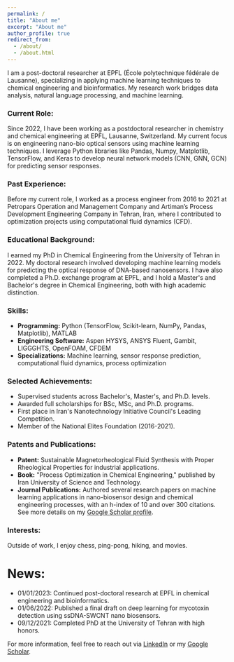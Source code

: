 ```yaml
---
permalink: /
title: "About me"
excerpt: "About me"
author_profile: true
redirect_from: 
  - /about/
  - /about.html
---
```


I am a post-doctoral researcher at EPFL (École polytechnique fédérale de Lausanne), specializing in applying machine learning techniques to chemical engineering and bioinformatics. My research work bridges data analysis, natural language processing, and machine learning.

### Current Role:
Since 2022, I have been working as a postdoctoral researcher in chemistry and chemical engineering at EPFL, Lausanne, Switzerland. My current focus is on engineering nano-bio optical sensors using machine learning techniques. I leverage Python libraries like Pandas, Numpy, Matplotlib, TensorFlow, and Keras to develop neural network models (CNN, GNN, GCN) for predicting sensor responses.

### Past Experience:
Before my current role, I worked as a process engineer from 2016 to 2021 at Petropars Operation and Management Company and Artiman’s Process Development Engineering Company in Tehran, Iran, where I contributed to optimization projects using computational fluid dynamics (CFD).

### Educational Background:
I earned my PhD in Chemical Engineering from the University of Tehran in 2022. My doctoral research involved developing machine learning models for predicting the optical response of DNA-based nanosensors. I have also completed a Ph.D. exchange program at EPFL, and I hold a Master's and Bachelor's degree in Chemical Engineering, both with high academic distinction.

### Skills:
- **Programming:** Python (TensorFlow, Scikit-learn, NumPy, Pandas, Matplotlib), MATLAB
- **Engineering Software:** Aspen HYSYS, ANSYS Fluent, Gambit, LIGGGHTS, OpenFOAM, CFDEM
- **Specializations:** Machine learning, sensor response prediction, computational fluid dynamics, process optimization

### Selected Achievements:
- Supervised students across Bachelor's, Master's, and Ph.D. levels.
- Awarded full scholarships for BSc, MSc, and Ph.D. programs.
- First place in Iran's Nanotechnology Initiative Council's Leading Competition.
- Member of the National Elites Foundation (2016-2021).

### Patents and Publications:
- **Patent:** Sustainable Magnetorheological Fluid Synthesis with Proper Rheological Properties for industrial applications.
- **Book:** "Process Optimization in Chemical Engineering," published by Iran University of Science and Technology.
- **Journal Publications:** Authored several research papers on machine learning applications in nano-biosensor design and chemical engineering processes, with an h-index of 10 and over 300 citations. See more details on my [Google Scholar profile](https://scholar.google.co.in/citations?user=gk2vj4YAAAAJ&hl=en).

### Interests:
Outside of work, I enjoy chess, ping-pong, hiking, and movies.

# News:

* 01/01/2023: Continued post-doctoral research at EPFL in chemical engineering and bioinformatics.
* 01/06/2022: Published a final draft on deep learning for mycotoxin detection using ssDNA-SWCNT nano biosensors.
* 09/12/2021: Completed PhD at the University of Tehran with high honors.

For more information, feel free to reach out via [LinkedIn](https://www.linkedin.com/in/yahyarabbani/) or my [Google Scholar](https://scholar.google.co.in/citations?user=gk2vj4YAAAAJ&hl=en).
